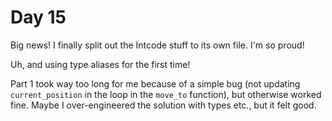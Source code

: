 # Day 15

Big news! I finally split out the Intcode stuff to its own file. I'm so proud!

Uh, and using type aliases for the first time!

Part 1 took way too long for me because of a simple bug (not updating `current_position` in the loop in the `move_to`
function), but otherwise worked fine. Maybe I over-engineered the solution with types etc., but it felt good.
